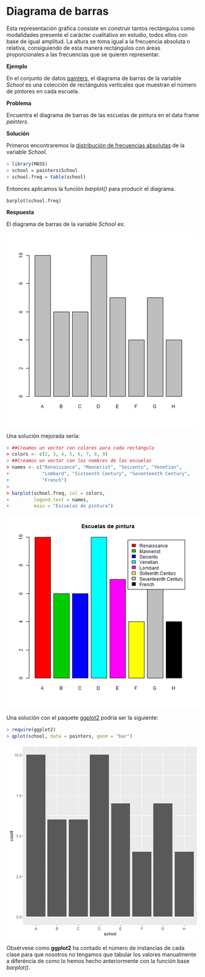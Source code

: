 
# Diagrama de barras

Esta representación gráfica consiste en construir tantos rectángulos como modalidades presente el carácter cualitativo en estudio, todos ellos con base de igual amplitud. La altura se toma igual a la frecuencia absoluta o relativa, consiguiendo de esta manera rectángulos con áreas proporcionales a las frecuencias que se quieren representar.

__Ejemplo__

En el conjunto de datos [painters](#painters), el diagrama de barras de la variable _School_ es una colección de rectángulos verticales que muestran el número de pintores en cada escuela.

__Problema__

Encuentra el diagrama de barras de las escuelas de pintura en el data frame _painters_.

__Solución__

Primeros encontraremos la [distribución de frecuencias absolutas](#fqualitative) de la variable _School_.


```r
> library(MASS)
> school = painters$School
> school.freq = table(school)
```

Entonces aplicamos la función _barplot()_ para producir el diagrama.

```
barplot(school.freq)

```

__Respuesta__

El diagrama de barras de la variable _School_ es:

![plot of chunk bargraph](figure/bargraph-1.png)

Una solución mejorada sería:


```r
> ##Creamos un vector con colores para cada rectángulo
> colors <- c(2, 3, 4, 5, 6, 7, 8, 9)
> ##Creamos un vector con los nombres de las escuelas
> names <- c("Renaissance", "Mannerist", "Seicento", "Venetian", 
+            "Lombard", "Sixteenth Century", "Seventeenth Century", 
+            "French")
> 
> barplot(school.freq, col = colors, 
+         legend.text = names, 
+         main = "Escuelas de pintura")
```

![plot of chunk bargraph.better](figure/bargraph.better-1.png)

Una solución con el paquete [ggplot2](http://ggplot2.org/) podría ser la siguiente:


```r
> require(ggplot2)
> qplot(school, data = painters, geom = "bar")
```

![plot of chunk bargraph.ggplot2](figure/bargraph.ggplot2-1.png)

Obsérvese como __ggplot2__ ha contado el número de instancias de cada clase para que nosotros no tengamos que tabular los valores manualmente a diferéncia de como lo hemos hecho anteriormente con la función base _barplot()_.





